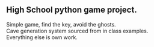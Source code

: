 ## High School python game project.

 Simple game, find the key, avoid the ghosts.   
 Cave generation system sourced from in class examples.  
 Everything else is own work.  
